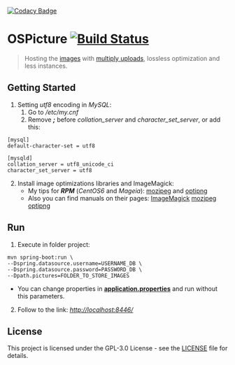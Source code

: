 [![Codacy Badge](https://api.codacy.com/project/badge/Grade/d403a319ed024a21b8db2956c7f97087)](https://www.codacy.com/app/mrchebik/OSPicture?utm_source=github.com&utm_medium=referral&utm_content=MrChebik/OSPicture&utm_campaign=badger)
# OSPicture [![Build Status](https://travis-ci.org/MrChebik/OSPicture.svg?branch=master)](https://travis-ci.org/MrChebik/OSPicture)
> Hosting the [images](http://ospicture.xyz/image/31b548211f) with [multiply uploads](http://ospicture.xyz/folder/08lahwa3cv), lossless optimization and less instances.

## Getting Started
1. Setting _utf8_ encoding in _MySQL_:
    1. Go to _/etc/my.cnf_
    2. Remove ___;___ before _collation_server_ and _character_set_server_, or add this:
```
[mysql]
default-character-set = utf8
  
[mysqld]
collation_server = utf8_unicode_ci
character_set_server = utf8
```
2. Install image optimizations libraries and ImageMagick:
    * My tips for ___RPM___ (_CentOS6_ and _Mageia_): [mozjpeg](https://gist.github.com/MrChebik/d5cd2920d49415122376ef2f600907ce) and [optipng](https://gist.github.com/MrChebik/8c3594a521898b889d8acf4f419cbcbc)
    * Also you can find manuals on their pages:
        [ImageMagick](https://github.com/ImageMagick/ImageMagick)
        [mozjpeg](https://github.com/mozilla/mozjpeg)
        [optipng](http://optipng.sourceforge.net)

## Run
1. Execute in folder project:
```
mvn spring-boot:run \
--Dspring.datasource.username=USERNAME_DB \
--Dspring.datasource.password=PASSWORD_DB \
--Dpath.pictures=FOLDER_TO_STORE_IMAGES
```
* You can change properties in [__application.properties__](https://github.com/MrChebik/OSPicture/blob/master/src/main/resources/application.properties) and run without this parameters.
2. Follow to the link: [_http://localhost:8446/_](http://localhost:8446/)

## License
This project is licensed under the GPL-3.0 License - see the [LICENSE](https://github.com/MrChebik/OSPicture/blob/master/LICENSE) file for details.